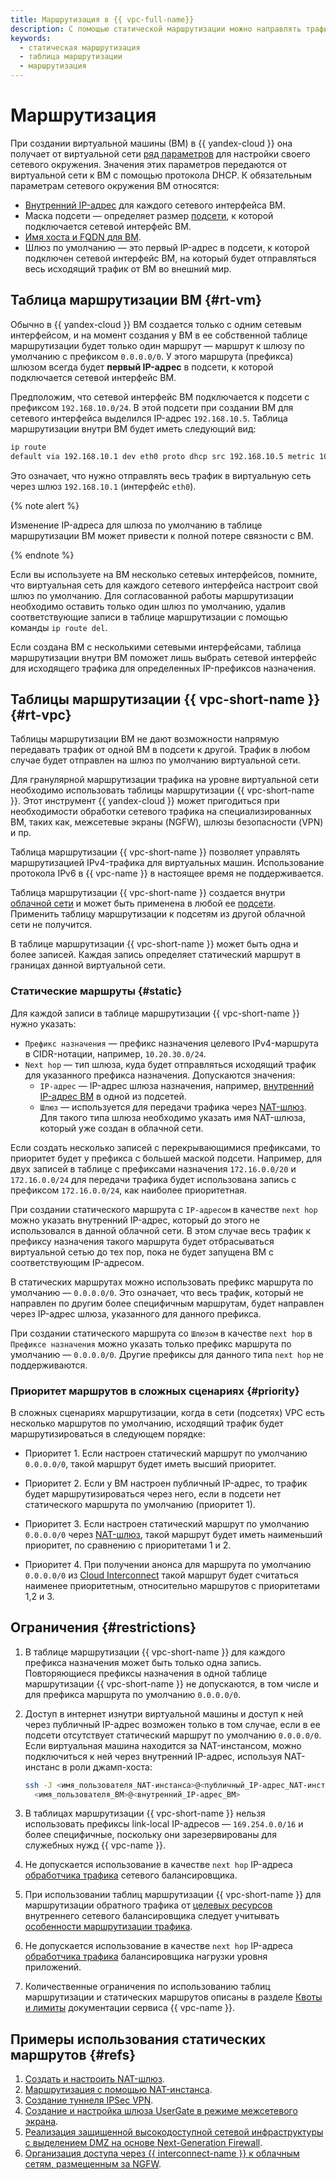 ```yaml
---
title: Маршрутизация в {{ vpc-full-name}}
description: С помощью статической маршрутизации можно направлять трафик из подсети на заданные диапазоны IP-адресов через указанные в качестве next hop виртуальные машины. Маршрутизация осуществляется с помощью таблиц маршрутизации. Таблица маршрутизации привязывается к подсети и не может содержать повторяющихся префиксов.
keywords:
  - статическая маршрутизация
  - таблица маршрутизации
  - маршрутизация
---
```


# Маршрутизация

При создании виртуальной машины (ВМ) в {{ yandex-cloud }} она получает от виртуальной сети [ряд параметров](../../compute/concepts/network.md) для настройки своего сетевого окружения. Значения этих параметров передаются от виртуальной сети к ВМ с помощью протокола DHCP. К обязательным параметрам сетевого окружения ВМ относятся:

* [Внутренний IP-адрес](../../compute/concepts/network.md#internal-ip) для каждого сетевого интерфейса ВМ.
* Маска подсети — определяет размер [подсети](./network.md#subnet), к которой подключается сетевой интерфейс ВМ.
* [Имя хоста и FQDN для ВМ](../../compute/concepts/network.md#hostname).
* Шлюз по умолчанию — это первый IP-адрес в подсети, к которой подключен сетевой интерфейс ВМ, на который будет отправляться весь исходящий трафик от ВМ во внешний мир.

## Таблица маршрутизации ВМ {#rt-vm}

Обычно в {{ yandex-cloud }} ВМ создается только с одним сетевым интерфейсом, и на момент создания у ВМ в ее собственной таблице маршрутизации будет только один маршрут — маршрут к шлюзу по умолчанию с префиксом `0.0.0.0/0`. У этого маршрута (префикса) шлюзом всегда будет **первый IP-адрес** в подсети, к которой подключается сетевой интерфейс ВМ.

Предположим, что сетевой интерфейс ВМ подключается к подсети с префиксом `192.168.10.0/24`. В этой подсети при создании ВМ для сетевого интерфейса выделился IP-адрес `192.168.10.5`. Таблица маршрутизации внутри ВМ будет иметь следующий вид:

```bash
ip route
default via 192.168.10.1 dev eth0 proto dhcp src 192.168.10.5 metric 100
```

Это означает, что нужно отправлять весь трафик в виртуальную сеть через шлюз `192.168.10.1` (интерфейс `eth0`).

{% note alert %}

Изменение IP-адреса для шлюза по умолчанию в таблице маршрутизации ВМ может привести к полной потере связности с ВМ.

{% endnote %}

Если вы используете на ВМ несколько сетевых интерфейсов, помните, что виртуальная сеть для каждого сетевого интерфейса настроит свой шлюз по умолчанию. Для согласованной работы маршрутизации необходимо оставить только один шлюз по умолчанию, удалив соответствующие записи в таблице маршрутизации с помощью команды `ip route del`.

Если создана ВМ с несколькими сетевыми интерфейсами, таблица маршрутизации внутри ВМ поможет лишь выбрать сетевой интерфейс для исходящего трафика для определенных IP-префиксов назначения.

## Таблицы маршрутизации {{ vpc-short-name }} {#rt-vpc}

Таблицы маршрутизации ВМ не дают возможности напрямую передавать трафик от одной ВМ в подсети к другой. Трафик в любом случае будет отправлен на шлюз по умолчанию виртуальной сети.

Для гранулярной маршрутизации трафика на уровне виртуальной сети необходимо использовать таблицы маршрутизации {{ vpc-short-name }}. Этот инструмент {{ yandex-cloud }} может пригодиться при необходимости обработки сетевого трафика на специализированных ВМ, таких как, межсетевые экраны (NGFW), шлюзы безопасности (VPN) и пр.

Таблица маршрутизации {{ vpc-short-name }} позволяет управлять маршрутизацией IPv4-трафика для виртуальных машин. Использование протокола IPv6 в {{ vpc-name }} в настоящее время не поддерживается.

Таблица маршрутизации {{ vpc-short-name }} создается внутри [облачной сети](./network.md#network) и может быть применена в любой ее [подсети](./network.md#subnet). Применить таблицу маршрутизации к подсетям из другой облачной сети не получится.

В таблице маршрутизации {{ vpc-short-name }} может быть одна и более записей. Каждая запись определяет статический маршрут в границах данной виртуальной сети.

### Статические маршруты {#static}

Для каждой записи в таблице маршрутизации {{ vpc-short-name }} нужно указать:

* `Префикс назначения` — префикс назначения целевого IPv4-маршрута в CIDR-нотации, например, `10.20.30.0/24`.
* `Next hop` — тип шлюза, куда будет отправляться исходящий трафик для указанного префикса назначения. Допускаются значения:
    * `IP-адрес` — IP-адрес шлюза назначения, например, [внутренний IP-адрес ВМ](../../compute/concepts/network.md#internal-ip) в одной из подсетей.
    * `Шлюз` — используется для передачи трафика через [NAT-шлюз](./gateways.md#nat-gateway). Для такого типа шлюза необходимо указать имя NAT-шлюза, который уже создан в облачной сети.

Если создать несколько записей с перекрывающимися префиксами, то приоритет будет у префикса с большей маской подсети. Например, для двух записей в таблице с префиксами назначения `172.16.0.0/20` и `172.16.0.0/24` для передачи трафика будет использована запись с префиксом `172.16.0.0/24`, как наиболее приоритетная.

При создании статического маршрута с `IP-адресом` в качестве `next hop` можно указать внутренний IP-адрес, который до этого не использовался в данной облачной сети. В этом случае весь трафик к префиксу назначения такого маршрута будет отбрасываться виртуальной сетью до тех пор, пока не будет запущена ВМ с соответствующим IP-адресом.

В статических маршрутах можно использовать префикс маршрута по умолчанию — `0.0.0.0/0`. Это означает, что весь трафик, который не направлен по другим более специфичным маршрутам, будет направлен через IP-адрес шлюза, указанного для данного префикса.

При создании статического маршрута со `Шлюзом` в качестве `next hop` в `Префиксе назначения` можно указать только префикс маршрута по умолчанию — `0.0.0.0/0`. Другие префиксы для данного типа `next hop` не поддерживаются.


### Приоритет маршрутов в сложных сценариях {#priority}

В сложных сценариях маршрутизации, когда в сети (подсетях) VPC есть несколько маршрутов по умолчанию, исходящий трафик будет маршрутизироваться в следующем порядке:

* Приоритет 1. Если настроен статический маршрут по умолчанию `0.0.0.0/0`, такой маршрут будет иметь высший приоритет.

* Приоритет 2. Если у ВМ настроен публичный IP-адрес, то трафик будет маршрутизироваться через него, если в подсети нет статического маршрута по умолчанию (приоритет 1).

* Приоритет 3. Если настроен статический маршрут по умолчанию `0.0.0.0/0` через [NAT-шлюз](./gateways.md#nat-gateway), такой маршрут будет иметь наименьший приоритет, по сравнению с приоритетами 1 и 2.

* Приоритет 4. При получении анонса для маршрута по умолчанию `0.0.0.0/0` из [Cloud Interconnect](../../interconnect/concepts/routing.md#cic-routing-default-as) такой маршрут будет считаться наименее приоритетным, относительно маршрутов с приоритетами 1,2 и 3.


## Ограничения {#restrictions}

1. В таблице маршрутизации {{ vpc-short-name }} для каждого префикса назначения может быть только одна запись. Повторяющиеся префиксы назначения в одной таблице маршрутизации {{ vpc-short-name }} не допускаются, в том числе и для префикса маршрута по умолчанию `0.0.0.0/0`.
1. Доступ в интернет изнутри виртуальной машины и доступ к ней через публичный IP-адрес возможен только в том случае, если в ее подсети отсутствует статический маршрут по умолчанию `0.0.0.0/0`. Если виртуальная машина находится за NAT-инстансом, можно подключиться к ней через внутренний IP-адрес, используя NAT-инстанс в роли джамп-хоста:

   ```bash
   ssh -J <имя_пользователя_NAT-инстанса>@<публичный_IP-адрес_NAT-инстанса> \
     <имя_пользователя_ВМ>@<внутренний_IP-адрес_ВМ>
   ```

1. В таблицах маршрутизации {{ vpc-short-name }} нельзя использовать префиксы link-local IP-адресов — `169.254.0.0/16` и более специфичные, поскольку они зарезервированы для служебных нужд {{ vpc-name }}.
1. Не допускается использование в качестве `next hop` IP-адреса [обработчика трафика](../../network-load-balancer/concepts/listener.md) сетевого балансировщика.
1. При использовании таблиц маршрутизации {{ vpc-short-name }} для маршрутизации обратного трафика от [целевых ресурсов](../../network-load-balancer/concepts/target-resources.md) внутреннего сетевого балансировщика следует учитывать [особенности маршрутизации трафика](../../network-load-balancer/concepts/specifics.md#nlb-int-routing).
1. Не допускается использование в качестве `next hop` IP-адреса [обработчика трафика](../../application-load-balancer/concepts/application-load-balancer.md#listener) балансировщика нагрузки уровня приложений.
1. Количественные ограничения по использованию таблиц маршрутизации и статических маршрутов описаны в разделе [Квоты и лимиты](./limits.md#vpc-quotas) документации сервиса {{ vpc-name }}.

## Примеры использования статических маршрутов {#refs}

1. [Создать и настроить NAT-шлюз](../operations/create-nat-gateway.md).
1. [Маршрутизация с помощью NAT-инстанса](../../tutorials/routing/nat-instance/index.md).
1. [Создание туннеля IPSec VPN](../../tutorials/routing/ipsec/index.md).
1. [Создание и настройка шлюза UserGate в режиме межсетевого экрана](../../tutorials/routing/usergate-firewall.md).
1. [Реализация защищенной высокодоступной сетевой инфраструктуры с выделением DMZ на основе Next-Generation Firewall](../../tutorials/routing/high-accessible-dmz.md).
1. [Организация доступа через {{ interconnect-name }} к облачным сетям, размещенным за NGFW](../../tutorials/routing/cic-with-ngfw.md).
